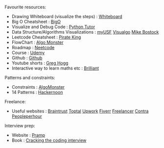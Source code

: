 Favourite resources:

- Drawing Whiteboard (visualize the steps) : [Whiteboard](https://webwhiteboard.com/)
- Big O Cheatsheet : [BigO](https://www.bigocheatsheet.com/)
- Visualize and Debug Code : [Python Tutor](https://pythontutor.com)
- Data Structure/Algorithms Visualizations : [myUSF](https://www.cs.usfca.edu/~galles/visualization/)
[Visualgo](https://visualgo.net/en)
[Mike Bostock](https://bost.ocks.org/mike/)
- Leetcode Cheatsheet : [Pirate King](https://www.piratekingdom.com/leetcode/cheat-sheet)
- FlowChart : [Algo Monster](https://algo.monster/flowchart)
- Roadmap : [Neetcode](https://neetcode.io/roadmap)
- Course : [Udemy](https://www.udemy.com/course/data-structures-algorithms-python/?couponCode=ST13MT40224)
- Github : [Github](https://github.com/ashishps1/awesome-leetcode-resources?tab=readme-ov-file)
- Youtube shorts : [Greg Hogg](https://youtube.com/@GregHogg?si=-yiRrGiBHYJrenKK)
- Interactive way to learn maths etc : [Brilliant](https://brilliant.org/home/)

Patterns and constraints:

- Constraints : [AlgoMonster](https://www.youtube.com/watch?v=eB7SMsE6qEc&t=6s)
- 14 Patterns : [Hackernoon](https://hackernoon.com/14-patterns-to-ace-any-coding-interview-question-c5bb3357f6ed)

Freelance:

- Useful websites : [Braintrust](https://www.usebraintrust.com)
                    [Toptal](https://www.toptal.com)
                    [Upwork](https://www.upwork.com/)
                    [Fiverr](https://www.fiverr.com/)
                    [Freelancer](https://www.freelancer.com/)
                    [Contra](https://contra.com)
                    [Peopleperhour](https://www.peopleperhour.com)

Interview prep:

- Website : [Pramp](https://www.pramp.com/dashboard#/)
- Book : [Cracking the coding interview](https://github.com/Avinash987/Coding/blob/master/Cracking-the-Coding-Interview-6th-Edition-189-Programming-Questions-and-Solutions.pdf)